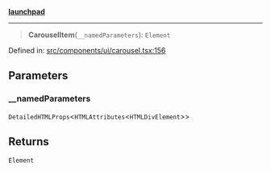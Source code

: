 [**launchpad**](index.md)

***

> **CarouselItem**(`__namedParameters`): `Element`

Defined in: [src/components/ui/carousel.tsx:156](https://github.com/victorbratov/launchpad/blob/3cec89d9fa4be2794c552b4b2e488c08b6798868/src/components/ui/carousel.tsx#L156)

## Parameters

### \_\_namedParameters

`DetailedHTMLProps`\<`HTMLAttributes`\<`HTMLDivElement`\>\>

## Returns

`Element`
